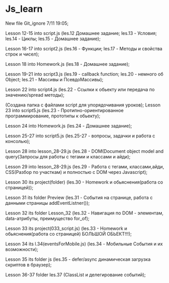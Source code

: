 # Js_learn

New file Git_ignore 7/11 19:05;

Lesson 12-15 into script.js  (les.12 Домашнее задание; les.13 - Условия; les.14 - Циклы; les.15 - Домашнее задание);

Lesson 16-17 into script2.js  (les.16 - Функции; les.17 - Методы и свойства строк и чисел);

Lesson 18 into Homework.js  (les.18 - Домашнее задание);

Lesson 19-21 into script3.js (les.19 - callback function; les.20 - немного об Object; les.21 - Массивы и ПсевдоМассивы);

Lesson 22 into script4.js (les.22 - Ссылки к обьекту или передача по значению/spread методы);

(Создана папка с файлами script для упорядочивания уроков);
Lesson 23 into script5.js (les.23 - Протипно-ориентированное программирование, прототипы к обьекту);

Lesson 24 into Homework.js (les.24 - Домашнее задание);

Lesson 25-27 into script5.js (les.25-27 - вопросы, задачки и работа с консолью);

Lesson 28 into lesson_28-29.js (les.28 - DOM(Document object model and query(Запросы для работы с тегами и классами и айди);

Lesson 29 into lesson_28-29.js (les.29 - Работа с тегами, классами,айди, CSS(Разбор по участкам) и полностью с DOM через Javascript);

Lesson 30 its project(folder) (les.30 - Homework и обьяснения(работа со страницей));

Lesson 31 its folder Preview (les.31 - События на странице, работа с данными страницы addEventListner());

Lesson 32 its folder Lesson_32 (les.32 -  Навигация по DOM - элементам, data-атрибуты, преимущество for_of);

Lesson 33 its project(033_script.js) (les.33 - Homework и обьяснения(работа со страницей) БОЛЬШОЙ ОБЬЕКТ!!!);

Lesson 34 its l.34(eventsForMobile.js) (les.34 - Мобильные События и их возможности);

Lesson 35 its folder js (les.35 - defer/async динамическая загрузка скриптов в браузер);

Lesson 36-37 folder les.37 (ClassList и делегирование событий);